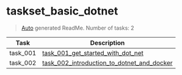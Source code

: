 # taskset_basic_dotnet

> [Auto](https://github.com/codeaprendiz/learn_fullstack/blob/main/home/php/intermediate/taskset_intermediate_php/task_004_createGlobalMarkdownTable/generate-readme.php) generated ReadMe. Number of tasks: 2

| Task     | Description                                                                                                   |
|----------|---------------------------------------------------------------------------------------------------------------|
| task_001 | [task_001_get_started_with_dot_net](taskset_basic_dotnet/task_001_get_started_with_dot_net)                   |
| task_002 | [task_002_introduction_to_dotnet_and_docker](taskset_basic_dotnet/task_002_introduction_to_dotnet_and_docker) |
